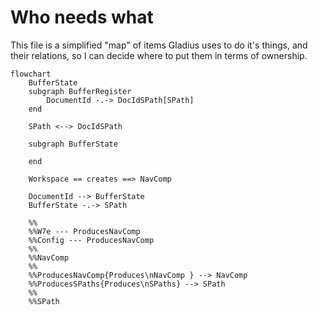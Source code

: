 # Who needs what

This file is a simplified "map" of items Gladius uses to do it's things, and their relations, so I can decide where
to put them in terms of ownership.

```mermaid
flowchart
    BufferState
    subgraph BufferRegister
        DocumentId -.-> DocIdSPath[SPath]
    end

    SPath <--> DocIdSPath

    subgraph BufferState
        
    end

    Workspace == creates ==> NavComp

    DocumentId --> BufferState
    BufferState -.-> SPath

    %%
    %%W7e --- ProducesNavComp
    %%Config --- ProducesNavComp
    %%
    %%NavComp
    %%
    %%ProducesNavComp{Produces\nNavComp } --> NavComp
    %%ProducesSPaths{Produces\nSPaths} --> SPath
    %%
    %%SPath

```